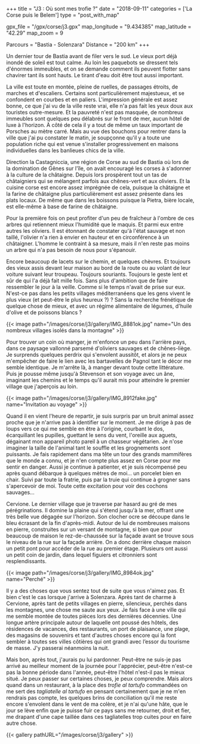 +++
title = "J3 : Où sont mes trofie ?"
date = "2018-09-11"
categories = ['La Corse puis le Belem']
type = "post_with_map"

gpx_file = "/gpx/corse/j3.gpx"
map_longitude = "9.434385"
map_latitude = "42.29"
map_zoom = 9

Parcours = "Bastia - Solenzara"
Distance = "200 km"
+++

Un dernier tour de Bastia avant de filer vers le sud.
Le vieux port déjà inondé de soleil est tout calme. Au loin les paquebots se dressent tels d'énormes immeubles, et on se demande comment ils peuvent flotter sans chavirer tant ils sont hauts. Le tirant d'eau doit être tout aussi important.

La ville est toute en montée, pleine de ruelles, de passages étroits, de marches et d'escaliers. Certains sont particulièrement majestueux, et se confondent en courbes et en paliers.
L'impression générale est assez bonne, ce que j'ai vu de la ville reste vrai, elle n'a pas fait les yeux doux aux touristes outre-mesure.
Et la pauvreté n'est pas masquée, de nombreux immeubles sont quelques peu délabrés sur le front de mer, aucun hôtel de luxe à l'horizon. À côté de cela il y a tout de même un taux important de Porsches au mètre carré. Mais au vue des bouchons pour rentrer dans la ville que j'ai pu constater le matin, je soupçonne qu'il y a toute une population riche qui est venue s'installer progressivement en maisons individuelles dans les banlieues chics de la ville.

Direction la Castagniccia, une région de Corse au sud de Bastia où lors de la domination de Gênes sur l'île, on avait encouragé les corses à s'adonner à la culture de la châtaigne. Depuis lors prospèrent tout un tas de châtaigniers qui se mélangent parfois aux chênes-vert et aux oliviers. Et la cuisine corse est encore assez imprégnée de cela, puisque la châtaigne et la farine de châtaigne plus particulièrement est assez présente dans les plats locaux. De même que dans les boissons puisque la Pietra, bière locale, est elle-même à base de farine de châtaigne.

Pour la première fois on peut profiter d'un peu de fraîcheur à l'ombre de ces arbres qui retiennent mieux l'humidité que le maquis. Et parmi eux entre autres les oliviers. Il est étonnant de constater qu'à l'état sauvage et non taillé, l'olivier n'a rien à envier en hauteur et en circonférence à un châtaigner. L'homme le contraint à sa mesure, mais il n'en reste pas moins un arbre qui n'a pas besoin de nous pour s'épanouir.

Encore beaucoup de lacets sur le chemin, et quelques chèvres. Et toujours des vieux assis devant leur maison au bord de la route ou au volant de leur voiture suivant leur troupeau. Toujours souriants. Toujours le geste lent et sûr de qui l'a déjà fait mille fois. Sans plus d'ambition que de faire ressembler le jour à la veille. Comme si le temps n'avait de prise sur eux. N'est-ce pas dans les petits villages méditerranéens que les gens vivent le plus vieux (et peut-être le plus heureux ?) ? Sans la recherche frénétique de quelque chose de mieux, et avec un régime alimentaire de légumes, d'huile d'olive et de poissons blancs ?

{{< image path="/images/corse/j3/gallery/IMG_8881ok.jpg" name="Un des nombreux villages isolés dans la montagne" >}}

Pour trouver un coin où manger, je m'enfonce un peu dans l'arrière pays, dans ce paysage vallonné parsemé d'oliviers sauvages et de chênes-liège. Je surprends quelques perdrix qui s'envolent aussitôt, et alors je ne peux m'empêcher de faire le lien avec les bartavelles de Pagnol tant le décor me semble identique. Je m'arrête là, à manger devant toute cette littérature. Puis je pousse même jusqu'à Stevenson et son voyage avec un âne, imaginant les chemins et le temps qu'il aurait mis pour atteindre le premier village que j'aperçois au loin.

{{< image path="/images/corse/j3/gallery/IMG_8912fake.jpg" name="Invitation au voyage" >}}

Quand il en vient l'heure de repartir, je suis surpris par un bruit animal assez proche que je n'arrive pas à identifier sur le moment. Je me dirige à pas de loups vers ce qui me semble en être à l'origine, courbant le dos, écarquillant les pupilles, guettant le sens du vent, l'oreille aux aguets, dégainant mon appareil photo pareil à un chasseur végétarien. Je n'ose imaginer la taille de l'animal tant le souffle et les grognements sont puissants. Je fais rapidement dans ma tête un tour des grands mammifères que le monde a connu, et je n'en compte plus assez en Corse pour me sentir en danger. Aussi je continue à patienter, et je suis récompensé peu après quand débarque à quelques mètres de moi... un porcelet bien en chair. Suivi par toute la fratrie, puis par la truie qui continue à grogner sans s'apercevoir de moi. Toute cette excitation pour voir des cochons sauvages...

Cervione. Le dernier village que je traverse par hasard au gré de mes pérégrinations. Il domine la plaine qui s'étend jusqu'à la mer, offrant une très belle vue dégagée sur l'horizon. Son clocher ocre se découpe dans le bleu écrasant de la fin d'après-midi. Autour de lui de nombreuses maisons en pierre, construites sur un versant de montagne, si bien que pour beaucoup de maison le rez-de-chaussée sur la façade avant se trouve sous le niveau de la rue sur la façade arrière. On a donc derrière chaque maison un petit pont pour accéder de la rue au premier étage. Plusieurs ont aussi un petit coin de jardin, dans lequel figuiers et citronniers sont resplendissants.

{{< image path="/images/corse/j3/gallery/IMG_8984ok.jpg" name="Perché" >}}

Il y a des choses que vous sentez tout de suite que vous n'aimez pas. Et bien c'est le cas lorsque j'arrive à Solenzara. Après tant de charme à Cervione, après tant de petits villages en pierre, silencieux, perchés dans les montagnes, une chose me saute aux yeux. Je fais face à une ville qui me semble montée de toutes pièces lors des dernières décennies. Une longue artère principale autour de laquelle ont poussé des hôtels, des résidences de vacances, des restaurants, un port de plaisance, une plage, des magasins de souvenirs et tant d'autres choses encore qui la font sembler à toutes ses villes côtières qui ont grandi avec l’essor du tourisme de masse. J'y passerai néanmoins la nuit.

Mais bon, après tout, j'aurais pu lui pardonner. Peut-être ne suis-je pas arrivé au meilleur moment de la journée pour l'apprécier, peut-être n'est-ce pas la bonne période dans l'année, peut-être l'hôtel n'est-il pas le mieux situé.
Je peux passer sur certaines choses, je peux comprendre. Mais alors quand dans un restaurant, à la place des _trofie al tartufo_ commandées on me sert des _tagliatelle al tartufo_ en pensant certainement que je ne m'en rendrais pas compte, les quelques brins de conciliation qu'il me reste encore s'envolent dans le vent de ma colère, et je n'ai qu'une hâte, que le jour se lève enfin que je puisse fuir ce pays sans me retourner, droit et fier, me drapant d'une cape taillée dans ces tagliatelles trop cuites pour en faire autre chose.

{{< gallery pathURL="/images/corse/j3/gallery" >}}